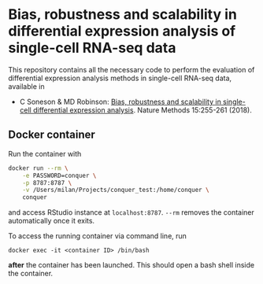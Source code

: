 # Bias, robustness and scalability in differential expression analysis of single-cell RNA-seq data

This repository contains all the necessary code to perform the evaluation of differential expression analysis methods in single-cell RNA-seq data, available in 

* C Soneson & MD Robinson: [Bias, robustness and scalability in single-cell differential expression analysis](https://www.nature.com/articles/nmeth.4612). Nature Methods 15:255-261 (2018).


## Docker container

Run the container with 

```bash
docker run --rm \
    -e PASSWORD=conquer \
    -p 8787:8787 \
    -v /Users/milan/Projects/conquer_test:/home/conquer \
    conquer
```

and access RStudio instance at `localhost:8787`. `--rm` removes the container automatically once it exits.

To access the running container via command line, run

```
docker exec -it <container ID> /bin/bash
```

__after__ the container has been launched. This should open a bash shell inside the container.
